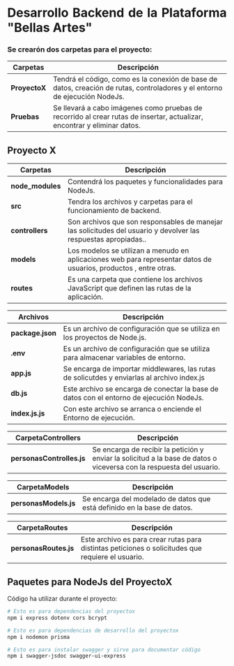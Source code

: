 <div align="justify">

# Desarrollo Backend de la Plataforma "Bellas Artes"

### Se crearón dos carpetas para el proyecto:

| Carpetas      | Descripción                                                                                                                |
| ------------- | -------------------------------------------------------------------------------------------------------------------------- |
| **ProyectoX** | Tendrá el código, como es la conexión de base de datos, creación de rutas, controladores y el entorno de ejecución NodeJs. |
| **Pruebas**   | Se llevará a cabo imágenes como pruebas de recorrido al crear rutas de insertar, actualizar, encontrar y eliminar datos.   |

## Proyecto X

| Carpetas         | Descripción                                                                                                       |
| ---------------- | ----------------------------------------------------------------------------------------------------------------- |
| **node_modules** | Contendrá los paquetes y funcionalidades para NodeJs.                                                             |
| **src**          | Tendra los archivos y carpetas para el funcionamiento de backend.                                                 |
| **controllers**  | Son archivos que son responsables de manejar las solicitudes del usuario y devolver las respuestas apropiadas..   |
| **models**       | Los modelos se utilizan a menudo en aplicaciones web para representar datos de usuarios, productos , entre otras. |
| **routes**       | Es una carpeta que contiene los archivos JavaScript que definen las rutas de la aplicación.                       |

| Archivos         | Descripción                                                                                 |
| ---------------- | ------------------------------------------------------------------------------------------- |
| **package.json** | Es un archivo de configuración que se utiliza en los proyectos de Node.js.                  |
| **.env**         | Es un archivo de configuración que se utiliza para almacenar variables de entorno.          |
| **app.js**       | Se encarga de importar middlewares, las rutas de solicutdes y enviarlas al archivo index.js |
| **db.js**        | Este archivo se encarga de conectar la base de datos con el entorno de ejecución NodeJs.    |
| **index.js.js**  | Con este archivo se arranca o enciende el Entorno de ejecución.                             |

| CarpetaControllers        | Descripción                                                                                                          |
| ------------------------- | -------------------------------------------------------------------------------------------------------------------- |
| **personasControlles.js** | Se encarga de recibir la petición y enviar la solicitud a la base de datos o viceversa con la respuesta del usuario. |

| CarpetaModels         | Descripción                                                             |
| --------------------- | ----------------------------------------------------------------------- |
| **personasModels.js** | Se encarga del modelado de datos que está definido en la base de datos. |

| CarpetaRoutes         | Descripción                                                                                       |
| --------------------- | ------------------------------------------------------------------------------------------------- |
| **personasRoutes.js** | Este archivo es para crear rutas para distintas peticiones o solicitudes que requiere el usuario. |

## Paquetes para NodeJs del ProyectoX

Código ha utilizar durante el proyecto:

```bash
# Esto es para dependencias del proyectox
npm i express dotenv cors bcrypt
```

```bash
# Esto es para dependencias de desarrollo del proyectox
npm i nodemon prisma
```

```bash
# Esto es para instalar swagger y sirve para documentar código
npm i swagger-jsdoc swagger-ui-express
```

</div>
